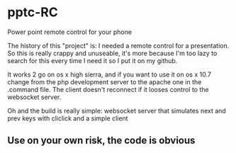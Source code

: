 # pptc-RC
Power point remote control for your phone

The history of this "project" is:
I needed a remote control for a presentation. So this is really crappy and unuseable, it's more because I'm too lazy to search for this every time I need it so I put it on my github.

It works 2 go on os x high sierra, and if you want to use it on os x 10.7 change from the php development server to the apache one in the .command file.
The client doesn't reconnect if it looses control to the websocket server.

Oh and the build is really simple: websocket server that simulates next and prev keys with cliclick and a simple client

## Use on your own risk, the code is obvious
